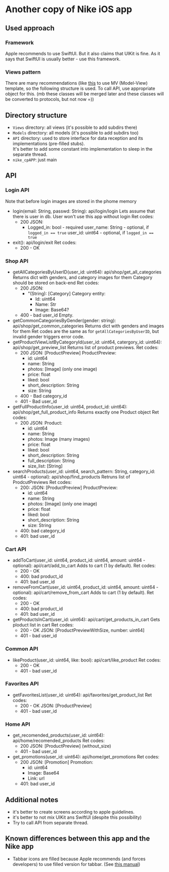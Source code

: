 # Another copy of Nike iOS app

## Used approach

### Framework

Apple recommends to use SwiftUI. But it also claims that UIKit is fine. 
As it says that SwiftUI is usually better - use this framework.

### Views pattern

There are many recommendations (like [this](https://developer.apple.com/forums/thread/699003) to use MV (Model-View) template, so the following structure is used.
To call API, use appropriate object for this. (mb these classes will be merged later and these classes will be converted to protocols, but not now =))


## Directory structure

- `Views` directory: all views (it's possible to add subdirs there)
- `Models` directory: all models (it's possible to add subdirs too)
- `API` directory: used to store interface for data reception and its implementations (pre-filled stubs).  
  It's better to add some constant into implementation to sleep in the separate thread.
- `nike_cpAPP`: just main

## API

### Login API
Note that before login images are stored in the phome memory
- login(email: String, passwd: String): api/login/login
  Lets assume that there is user in db.
  User won't use this app without login
  Ret codes:
  - 200
    JSON:
    - Logged_in: bool - required
      user_name: String - optional, if `logged_in == true`
      user_id: uint64 - optional, if `logged_in == true`
- exit(): api/login/exit
  Ret codes:
  - 200 - OK


### Shop API
- getAllCategoriesByUserID(user_id: uint64): api/shop/get_all_categories
  Returns dict with genders, and category images for them
  Category should be stored on back-end
  Ret codes:
  - 200
    JSON:
    - "(String): [Category]
        Category entity: 
        - Id: uint64
        - Name: Str
        - Image: Base64?
  - 400 - bad user_id
    Empty.
- getCommonCategoriesByGender(gender: string): api/shop/get_common_categories
  Returns dict with genders and images for them
  Ret codes are the same as for `getAllCategoriesByUserID`, but invalid gender triggers error code.
- getProductViewListByCategoryId(user_id: uint64, catergory_id: uint64): api/shop/get_preview_list
  Returns list of product previews.
  Ret codes:
  - 200
    JSON:
    [ProductPreview]
    ProductPreview: 
    - id: uint64
    - name: String
    - photos: [Image] (only one image)
    - price: float
    - liked: bool
    - short_description: String
    - size: String
  - 400 - Bad category_id
  - 401 - Bad user_id
- getFullProductInfo(user_id: uint64, product_id: uint64): api/shop/get_full_product_info
  Returns exactly one Product object
  Ret codes:
  - 200
    JSON:
    Product:
    - id: uint64
    - name: String
    - photos: Image (many images)
    - price: float
    - liked: bool
    - short_description: String
    - full_description: String
    - size_list: [String]
- searchProducts(user_id: uint64, search_pattern: String, category_id: uint64 - optional): api/shop/find_products
  Retruns list of ProdcutPreviews
  Ret codes:
  - 200:
    JSON:
    [ProductPreview]
    ProductPreview: 
    - id: uint64
    - name: String
    - photos: [Image] (only one image)
    - price: float
    - liked: bool
    - short_description: String
    - size: String
  - 400: bad category_id
  - 401: bad user_id

### Cart API
- addToCart(user_id: uint64, product_id: uint64, amount: uint64 - optional): api/cart/add_to_cart
  Adds to cart (1 by default).
  Ret codes:
  - 200 - OK
  - 400: bad product_id
  - 401: bad user_id
- removeFromCart(user_id: uint64, product_id: uint64, amount: uint64 - optional): api/cart/remove_from_cart
  Adds to cart (1 by default).
  Ret codes:
  - 200 - OK
  - 400: bad product_id
  - 401: bad user_id  
- getProductsInCart(user_id: uint64): api/cart/get_products_in_cart
  Gets ploduct list in cart
  Ret codes:
  - 200 - OK
    JSON:
    [ProductPreviewWithSize, number: uint64]
  - 401 - bad user_id

### Common API
- likeProduct(user_id: uint64, like: bool): api/cart/like_product
  Ret codes:
  - 200 - OK
  - 401 - bad user_id

### Favorites API
- getFavoritesList(user_id: uint64): api/favorites/get_product_list
  Ret codes:
  - 200 - OK
    JSON:
    [ProductPreview]
  - 401 - bad user_id
    
### Home API
- get_recomended_products(user_id: uint64): api/home/recomended_products
  Ret codes:
  - 200
    JSON:
    [ProductPreview] (without_size)
  - 401 - bad user_id
- get_promotions(user_id: uint64): api/home/get_promotions
  Ret codes:
  - 200
    JSON:
    [Promotion]
    Promotion:
    - id: uint64
    - Image: Base64
    - Link: url
  - 401: bad user_id
  

## Additional notes

- it's better to create screens according to apple guidelines.
- it's better to not mix UIKit ans SwiftUI (despite this possibility)
- Try to call API from separate thread.

## Known differences between this app and the Nike app

- Tabbar icons are filled because Apple recommends (and forces developers) to use filled version for tabbar. (See [this manual](https://developer.apple.com/design/human-interface-guidelines/tab-bars))

